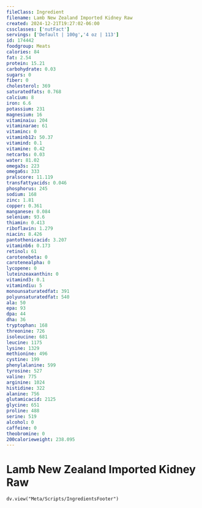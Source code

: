 ```yaml
---
fileClass: Ingredient
filename: Lamb New Zealand Imported Kidney Raw
created: 2024-12-21T19:27:02-06:00
cssclasses: ['nutFact']
servings: ['Default | 100g','4 oz | 113']
id: 174442
foodgroup: Meats
calories: 84
fat: 2.54
protein: 15.21
carbohydrate: 0.03
sugars: 0
fiber: 0
cholesterol: 369
saturatedfats: 0.768
calcium: 8
iron: 6.6
potassium: 231
magnesium: 16
vitaminaiu: 204
vitaminarae: 61
vitaminc: 0
vitaminb12: 50.37
vitamind: 0.1
vitamine: 0.42
netcarbs: 0.03
water: 81.02
omega3s: 223
omega6s: 333
pralscore: 11.119
transfattyacids: 0.046
phosphorus: 245
sodium: 168
zinc: 1.81
copper: 0.361
manganese: 0.084
selenium: 93.6
thiamin: 0.413
riboflavin: 1.279
niacin: 8.426
pantothenicacid: 3.207
vitaminb6: 0.173
retinol: 61
carotenebeta: 0
carotenealpha: 0
lycopene: 0
luteinzeaxanthin: 0
vitamind3: 0.1
vitamindiu: 5
monounsaturatedfat: 391
polyunsaturatedfat: 540
ala: 50
epa: 93
dpa: 44
dha: 36
tryptophan: 168
threonine: 726
isoleucine: 681
leucine: 1175
lysine: 1329
methionine: 496
cystine: 199
phenylalanine: 599
tyrosine: 527
valine: 775
arginine: 1024
histidine: 322
alanine: 756
glutamicacid: 2125
glycine: 651
proline: 488
serine: 519
alcohol: 0
caffeine: 0
theobromine: 0
200calorieweight: 238.095
---
```


# Lamb New Zealand Imported Kidney Raw

```dataviewjs
dv.view("Meta/Scripts/IngredientsFooter")
```